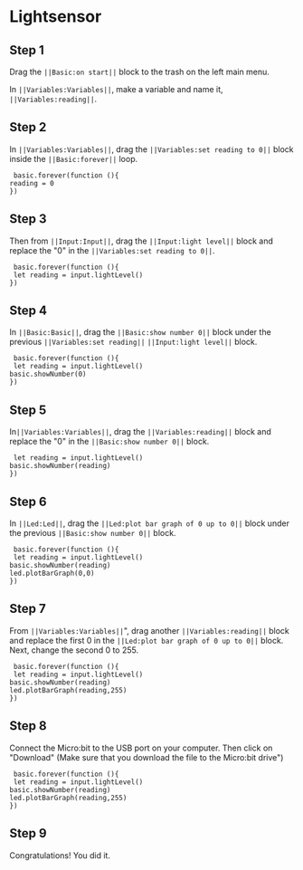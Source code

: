# Lightsensor

## Step 1

Drag the ``||Basic:on start||`` block to the trash on the left main menu. 

In ``||Variables:Variables||``, make a variable and name it, ``||Variables:reading||``. 

## Step 2

In ``||Variables:Variables||``, drag the ``||Variables:set reading to 0||`` block inside the ``||Basic:forever||`` loop. 

```blocks
 basic.forever(function (){
reading = 0
})
```

## Step 3
Then from ``||Input:Input||``, drag the ``||Input:light level||`` block and replace the "0" in the ``||Variables:set reading to 0||``.

```blocks
 basic.forever(function (){
 let reading = input.lightLevel()
})
```

## Step 4
In ``||Basic:Basic||``, drag the ``||Basic:show number 0||`` block under the previous ``||Variables:set reading||`` ``||Input:light level||`` block.
```blocks
 basic.forever(function (){
 let reading = input.lightLevel()
basic.showNumber(0)
})
```
## Step 5
In``||Variables:Variables||``, drag the ``||Variables:reading||`` block and replace the "0" in the  ``||Basic:show number 0||`` block.
```blocks
 let reading = input.lightLevel()
basic.showNumber(reading)
})
```

## Step 6
In ``||Led:Led||``, drag the ``||Led:plot bar graph of 0 up to 0||`` block under the previous ``||Basic:show number 0||`` block.
```blocks
 basic.forever(function (){
 let reading = input.lightLevel()
basic.showNumber(reading)
led.plotBarGraph(0,0)
})
```

## Step 7
From ``||Variables:Variables||``", drag another ``||Variables:reading||`` block and replace the first 0 in the ``||Led:plot bar graph of 0 up to 0||`` block. Next, change the second 0 to 255.
```blocks
 basic.forever(function (){
 let reading = input.lightLevel()
basic.showNumber(reading)
led.plotBarGraph(reading,255)
})
```
## Step 8
Connect the Micro:bit to the USB port on your computer. Then click on "Download" (Make sure that you download the file to the Micro:bit drive")
```blocks
 basic.forever(function (){
 let reading = input.lightLevel()
basic.showNumber(reading)
led.plotBarGraph(reading,255)
})
```
## Step 9

Congratulations! You did it.

<script src="https://makecode.com/gh-pages-embed.js"></script><script>makeCodeRender("{{ site.makecode.home_url }}", "{{ site.github.owner_name }}/{{ site.github.repository_name }}");</script>
